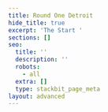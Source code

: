 ```yaml
---
title: Round One Detroit
hide_title: true
excerpt: 'The Start '
sections: []
seo:
  title: ''
  description: ''
  robots:
    - all
  extra: []
  type: stackbit_page_meta
layout: advanced
---
```

